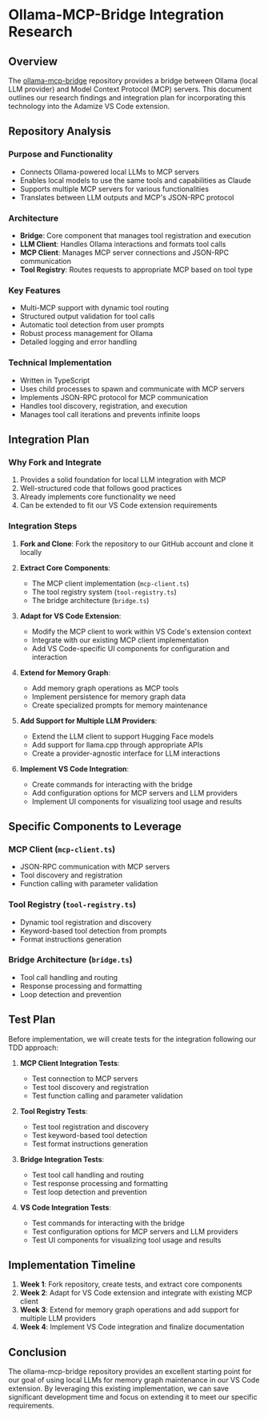 # Ollama-MCP-Bridge Integration Research

## Overview

The [ollama-mcp-bridge](https://github.com/patruff/ollama-mcp-bridge) repository provides a bridge between Ollama (local LLM provider) and Model Context Protocol (MCP) servers. This document outlines our research findings and integration plan for incorporating this technology into the Adamize VS Code extension.

## Repository Analysis

### Purpose and Functionality
- Connects Ollama-powered local LLMs to MCP servers
- Enables local models to use the same tools and capabilities as Claude
- Supports multiple MCP servers for various functionalities
- Translates between LLM outputs and MCP's JSON-RPC protocol

### Architecture
- **Bridge**: Core component that manages tool registration and execution
- **LLM Client**: Handles Ollama interactions and formats tool calls
- **MCP Client**: Manages MCP server connections and JSON-RPC communication
- **Tool Registry**: Routes requests to appropriate MCP based on tool type

### Key Features
- Multi-MCP support with dynamic tool routing
- Structured output validation for tool calls
- Automatic tool detection from user prompts
- Robust process management for Ollama
- Detailed logging and error handling

### Technical Implementation
- Written in TypeScript
- Uses child processes to spawn and communicate with MCP servers
- Implements JSON-RPC protocol for MCP communication
- Handles tool discovery, registration, and execution
- Manages tool call iterations and prevents infinite loops

## Integration Plan

### Why Fork and Integrate
1. Provides a solid foundation for local LLM integration with MCP
2. Well-structured code that follows good practices
3. Already implements core functionality we need
4. Can be extended to fit our VS Code extension requirements

### Integration Steps
1. **Fork and Clone**: Fork the repository to our GitHub account and clone it locally
2. **Extract Core Components**: 
   - The MCP client implementation (`mcp-client.ts`)
   - The tool registry system (`tool-registry.ts`)
   - The bridge architecture (`bridge.ts`)

3. **Adapt for VS Code Extension**:
   - Modify the MCP client to work within VS Code's extension context
   - Integrate with our existing MCP client implementation
   - Add VS Code-specific UI components for configuration and interaction

4. **Extend for Memory Graph**:
   - Add memory graph operations as MCP tools
   - Implement persistence for memory graph data
   - Create specialized prompts for memory maintenance

5. **Add Support for Multiple LLM Providers**:
   - Extend the LLM client to support Hugging Face models
   - Add support for llama.cpp through appropriate APIs
   - Create a provider-agnostic interface for LLM interactions

6. **Implement VS Code Integration**:
   - Create commands for interacting with the bridge
   - Add configuration options for MCP servers and LLM providers
   - Implement UI components for visualizing tool usage and results

## Specific Components to Leverage

### MCP Client (`mcp-client.ts`)
- JSON-RPC communication with MCP servers
- Tool discovery and registration
- Function calling with parameter validation

### Tool Registry (`tool-registry.ts`)
- Dynamic tool registration and discovery
- Keyword-based tool detection from prompts
- Format instructions generation

### Bridge Architecture (`bridge.ts`)
- Tool call handling and routing
- Response processing and formatting
- Loop detection and prevention

## Test Plan

Before implementation, we will create tests for the integration following our TDD approach:

1. **MCP Client Integration Tests**:
   - Test connection to MCP servers
   - Test tool discovery and registration
   - Test function calling and parameter validation

2. **Tool Registry Tests**:
   - Test tool registration and discovery
   - Test keyword-based tool detection
   - Test format instructions generation

3. **Bridge Integration Tests**:
   - Test tool call handling and routing
   - Test response processing and formatting
   - Test loop detection and prevention

4. **VS Code Integration Tests**:
   - Test commands for interacting with the bridge
   - Test configuration options for MCP servers and LLM providers
   - Test UI components for visualizing tool usage and results

## Implementation Timeline

1. **Week 1**: Fork repository, create tests, and extract core components
2. **Week 2**: Adapt for VS Code extension and integrate with existing MCP client
3. **Week 3**: Extend for memory graph operations and add support for multiple LLM providers
4. **Week 4**: Implement VS Code integration and finalize documentation

## Conclusion

The ollama-mcp-bridge repository provides an excellent starting point for our goal of using local LLMs for memory graph maintenance in our VS Code extension. By leveraging this existing implementation, we can save significant development time and focus on extending it to meet our specific requirements.
